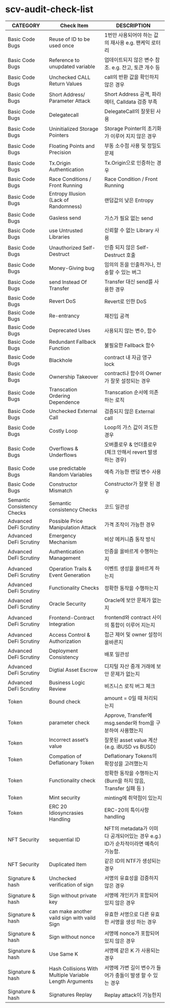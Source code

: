 # scv-audit-check-list

|CATEGORY|Check Item                                             |DESCRIPTION                                                                     |
|--------|-------------------------------------------------------|--------------------------------------------------------------------------------|
|Basic Code Bugs|Reuse of ID to be used once                            |1번만 사용되어야 하는 값의 재사용 e.g. 팬케익 로터리                                                |
|Basic Code Bugs|Reference to unupdated variable                        |업데이트되지 않은 변수 참조. e.g. 잔고, 토큰 개수 등                                               |
|Basic Code Bugs|Unchecked CALL Return Values                           |call의 반환 값을 확인하지 않은 경우                                                          |
|Basic Code Bugs|Short Address/ Parameter Attack                        |Short Address 공격, 파라메터, Calldata 검증 부족                                          |
|Basic Code Bugs|Delegatecall                                           |DelegateCall의 잘못된 사용                                                            |
|Basic Code Bugs|Uninitialized Storage Pointers                         |Storage Pointer의 초기화가 이루어 지지 않은 경우                                              |
|Basic Code Bugs|Floating Points and Precision                          |부동 소수점 사용 및 정밀도 문제                                                              |
|Basic Code Bugs|Tx.Origin Authentication                               |Tx.Origin으로 인증하는 경우                                                             |
|Basic Code Bugs|Race Conditions / Front Running                        |Race Condition / Front Running                                                  |
|Basic Code Bugs|Entropy Illusion (Lack of Randomness)                  |랜덤값의 낮은 Entropy                                                                 |
|Basic Code Bugs|Gasless send                                           |가스가 필요 없는 send                                                                  |
|Basic Code Bugs|use Untrusted Libraries                                |신뢰할 수 없는 Library 사용                                                             |
|Basic Code Bugs|Unauthorized Self-Destruct                             |인증 되지 않은 Self-Destruct 호출                                                         |
|Basic Code Bugs|Money-Giving bug                                       |임의의 돈을 인출하거나, 전송할 수 있는 버그                                                       |
|Basic Code Bugs|send Instead Of Transfer                               |Transfer 대신 send를 사용한 경우                                                        |
|Basic Code Bugs|Revert DoS                                             |Revert로 인한 DoS                                                                  |
|Basic Code Bugs|Re-entrancy                                            |재진입 공격                                                                          |
|Basic Code Bugs|Deprecated Uses                                        |사용되지 않는 변수, 함수                                                                  |
|Basic Code Bugs|Redundant Fallback Function                            |불필요한 Fallback 함수                                                                |
|Basic Code Bugs|Blackhole                                              |contract 내 자금 영구 lock                                                  |
|Basic Code Bugs|Ownership Takeover                                     |contract나 함수의 Owner가 잘못 설정되는 경우                                                 |
|Basic Code Bugs|Transcation Ordering Dependence                        |Transcation 순서에 의존하는 로직                                                         |
|Basic Code Bugs|Unchecked External Call                                |검증되지 않은 External call                                                           |
|Basic Code Bugs|Costly Loop                                            |Loop의 가스 값이 과도한 경우                                                              |
|Basic Code Bugs|Overflows & Underflows                                 |오버플로우 & 언더플로우 (체크 안해서 revert 발생 하는 경우)                                        |
|Basic Code Bugs|use predictable Random Variables                       |예측 가능한 랜덤 변수 사용                                                                 |
|Basic Code Bugs|Constructor Mismatch                                   |Constructor가 잘못 된 경우                                                            |
|Semantic Consistency Checks|Semantic consistency Checks                            |코드 일관성                                                                          |
|Advanced DeFi Scrutiny|Possible Price Manipulation Attack                     |가격 조작이 가능한 경우                                                                   |
|Advanced DeFi Scrutiny|Emergency Mechanism                                    |비상 메커니즘 동작 방식                                                                   |
|Advanced DeFi Scrutiny|Authentication Management                              |인증을 올바르게 수행하는지                                                                  |
|Advanced DeFi Scrutiny|Operation Trails & Event Generation                    |이벤트 생성을 올바르게 하는지                                                                               |
|Advanced DeFi Scrutiny|Functionality Checks                                   |정확한 동작을 수행하는지                                                                   |
|Advanced DeFi Scrutiny|Oracle Security                                        |Oracle에 보안 문제가 없는지                                                              |
|Advanced DeFi Scrutiny|Frontend-Contract Integration                          |frontend와 contract 사이의 통합이 이루어 지는지                                              |
|Advanced DeFi Scrutiny|Access Control & Authorization                         |접근 제어 및 owner 설정이 올바른지                                                          |
|Advanced DeFi Scrutiny|Deployment Consistency                                 |배포 일관성                                                                          |
|Advanced DeFi Scrutiny|Digtial Asset Escrow                                   |디지털 자산 중개 거래에 보안 문제가 없는지                                                        |
|Advanced DeFi Scrutiny|Business Logic Review                                  |비즈니스 로직 버그 체크                                                                               |
|Token   |Bound check                                            |amount = 0일 때 처리되는지                                                             |
|Token   |parameter check                                        |Approve, Transfer에 msg.sender와 from을 구분하여 사용했는지                                 |
|Token   |Incorrect asset’s value                                |잘못된 asset value 계산 (e.g. iBUSD vs BUSD)                                         |
|Token   |Compation of Deflationary Token                        |Deflationary Tokens의 확장성을 고려했는지                                                 |
|Token   |Functionality check                                    |정확한 동작을 수행하는지 (Burn을 하지 않음, Transfer 실패 등 )                                    |
|Token   |Mint security                                          |minting에 취약점이 있는지                                                               |
|Token   |ERC 20 Idiosyncrasies Handling                         |ERC-20의 특이사항 handling                                                          |
|NFT Security|sequential ID                                          |NFT의 metadata가 이미 다 공개되어있는 경우 e.g.) ID가 순차적이라면 예측이 가능함.                         |
|NFT Security|Duplicated Item                                        |같은 ID의 NTF가 생성되는 경우                                                             |
|Signature & hash|Unchecked verification of sign                         |서명의 유효성을 검증하지 않은 경우                                                             |
|Signature & hash|Sign without private key                               |서명에 개인키가 포함되어 있지 않은 경우                                                          |
|Signature & hash|can make another vaild sign with vaild Sign            |유효한 서명으로 다른 유효한 서명을 생성 하는 경우                                                    |
|Signature & hash|Sign without nonce                                     |서명에 nonce가 포함되어있지 않은 경우                                                         |
|Signature & hash|Use Same K                                             |서명에 같은 K 가 사용되는 경우                                                              |
|Signature & hash|Hash Collisions With Multiple Variable Length Arguments|서명에 가변 길이 변수가 들어가 충돌이 발생 할 수 있는 경우                                              |
|Signature & hash|Signatures Replay                                      |Replay attack이 가능한지                                                             |
